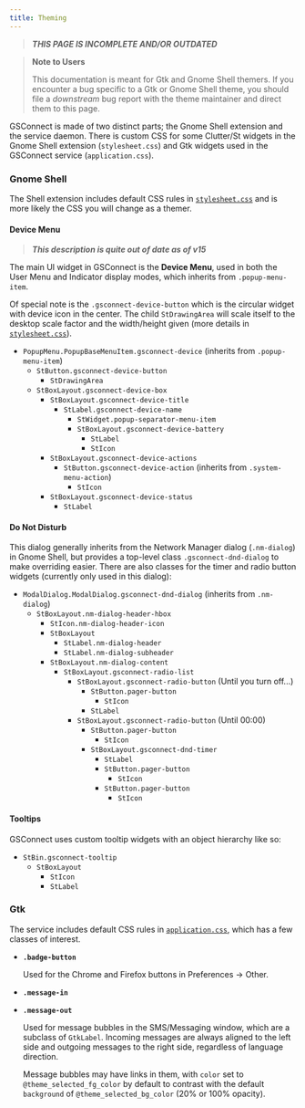 ```yaml
---
title: Theming
---
```

> ***THIS PAGE IS INCOMPLETE AND/OR OUTDATED***

> **Note to Users**
>
> This documentation is meant for Gtk and Gnome Shell themers. If you encounter a bug specific to a Gtk or Gnome Shell theme, you should file a *downstream* bug report with the theme maintainer and direct them to this page.

GSConnect is made of two distinct parts; the Gnome Shell extension and the service daemon. There is custom CSS for some Clutter/St widgets in the Gnome Shell extension (`stylesheet.css`) and Gtk widgets used in the GSConnect service (`application.css`).

### Gnome Shell

The Shell extension includes default CSS rules in [`stylesheet.css`][stylesheet-css] and is more likely the CSS you will change as a themer.

#### Device Menu

> ***This description is quite out of date as of v15***

 The main UI widget in GSConnect is the **Device Menu**, used in both the User Menu and Indicator display modes, which inherits from `.popup-menu-item`.

Of special note is the `.gsconnect-device-button` which is the circular widget with device icon in the center. The child `StDrawingArea` will scale itself to the desktop scale factor and the width/height given (more details in [`stylesheet.css`][stylesheet-css]).

* `PopupMenu.PopupBaseMenuItem.gsconnect-device` (inherits from `.popup-menu-item`)
  * `StButton.gsconnect-device-button`
    * `StDrawingArea`
  * `StBoxLayout.gsconnect-device-box`
    * `StBoxLayout.gsconnect-device-title`
      * `StLabel.gsconnect-device-name`
        * `StWidget.popup-separator-menu-item`
        * `StBoxLayout.gsconnect-device-battery`
          * `StLabel`
          * `StIcon`
    * `StBoxLayout.gsconnect-device-actions`
      * `StButton.gsconnect-device-action` (inherits from `.system-menu-action`)
        * `StIcon`
    * `StBoxLayout.gsconnect-device-status`
      * `StLabel`

#### Do Not Disturb

This dialog generally inherits from the Network Manager dialog (`.nm-dialog`) in Gnome Shell, but provides a top-level class `.gsconnect-dnd-dialog` to make overriding easier. There are also classes for the timer and radio button widgets (currently only used in this dialog):

* `ModalDialog.ModalDialog.gsconnect-dnd-dialog` (inherits from `.nm-dialog`)
  * `StBoxLayout.nm-dialog-header-hbox`
    * `StIcon.nm-dialog-header-icon`
    * `StBoxLayout`
      * `StLabel.nm-dialog-header`
      * `StLabel.nm-dialog-subheader`
    * `StBoxLayout.nm-dialog-content`
      * `StBoxLayout.gsconnect-radio-list`
        * `StBoxLayout.gsconnect-radio-button` (Until you turn off...)
          * `StButton.pager-button`
            * `StIcon`
          * `StLabel`
        * `StBoxLayout.gsconnect-radio-button` (Until 00:00)
          * `StButton.pager-button`
            * `StIcon`
          * `StBoxLayout.gsconnect-dnd-timer`
            * `StLabel`
            * `StButton.pager-button`
              * `StIcon`
            * `StButton.pager-button`
              * `StIcon`

#### Tooltips

GSConnect uses custom tooltip widgets with an object hierarchy like so:

* `StBin.gsconnect-tooltip`
  * `StBoxLayout`
    * `StIcon`
    * `StLabel`

### Gtk

The service includes default CSS rules in [`application.css`][application-css], which has a few classes of interest.

* **`.badge-button`**

  Used for the Chrome and Firefox buttons in Preferences -> Other.

* **`.message-in`**
* **`.message-out`**

  Used for message bubbles in the SMS/Messaging window, which are a subclass of `GtkLabel`. Incoming messages are always aligned to the left side and outgoing messages to the right side, regardless of language direction.

  Message bubbles may have links in them, with `color` set to `@theme_selected_fg_color` by default to contrast with the default `background` of `@theme_selected_bg_color` (20% or 100% opacity).


[application-css]: https://github.com/andyholmes/gnome-shell-extension-gsconnect/blob/master/data/application.css
[stylesheet-css]: https://github.com/andyholmes/gnome-shell-extension-gsconnect/blob/master/src/stylesheet.css
